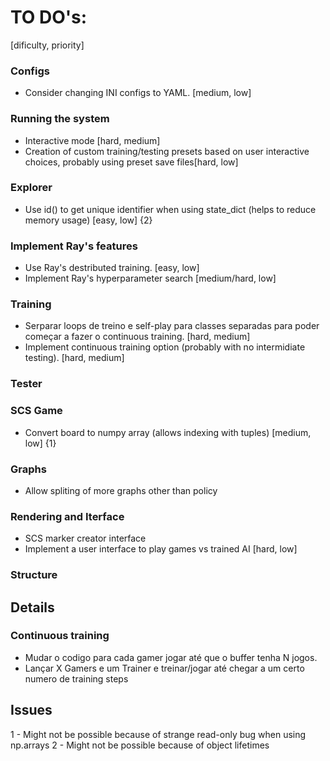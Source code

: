 # TO DO's:

[dificulty, priority]


### Configs
- Consider changing INI configs to YAML. [medium, low]

### Running the system
- Interactive mode [hard, medium]
- Creation of custom training/testing presets based on user interactive choices, probably using preset save files[hard, low]

### Explorer
- Use id() to get unique identifier when using state_dict (helps to reduce memory usage) [easy, low] {2}

### Implement Ray's features
- Use Ray's destributed training. [easy, low]
- Implement Ray's hyperparameter search [medium/hard, low]

### Training
- Serparar loops de treino e self-play para classes separadas para poder começar a fazer o continuous training. [hard, medium]
- Implement continuous training option (probably with no intermidiate testing). [hard, medium]

### Tester


### SCS Game
- Convert board to numpy array (allows indexing with tuples) [medium, low] {1}

### Graphs
- Allow spliting of more graphs other than policy

### Rendering and Iterface
- SCS marker creator interface
- Implement a user interface to play games vs trained AI [hard, low]

### Structure



<!---------------------------------------------------------------------------------------------------------------------------------------->

## Details

### Continuous training
- Mudar o codigo para cada gamer jogar até que o buffer tenha N jogos.
- Lançar X Gamers e um Trainer e treinar/jogar até chegar a um certo numero de training steps 


<!---------------------------------------------------------------------------------------------------------------------------------------->

## Issues

1 - Might not be possible because of strange read-only bug when using np.arrays
2 - Might not be possible because of object lifetimes


<!---------------------------------------------------------------------------------------------------------------------------------------->


